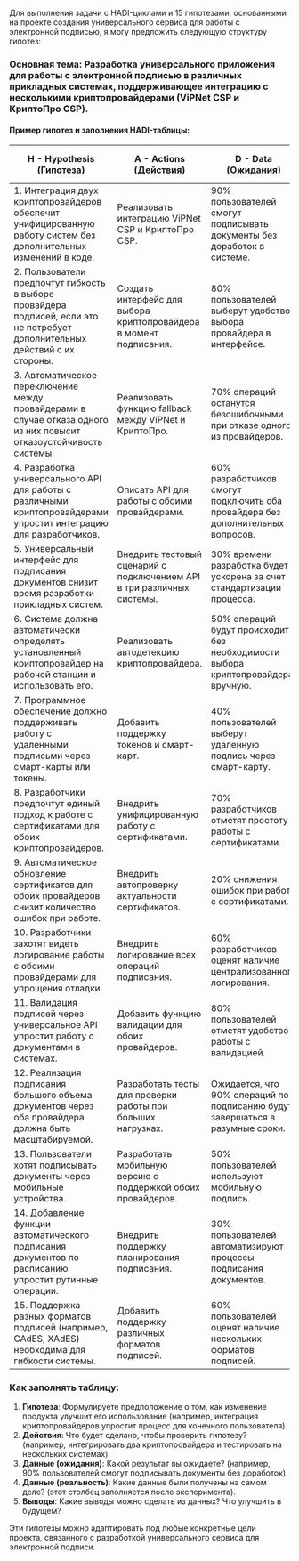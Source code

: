 Для выполнения задачи с HADI-циклами и 15 гипотезами, основанными на проекте создания универсального сервиса для работы с электронной подписью, я могу предложить следующую структуру гипотез:

### Основная тема: Разработка универсального приложения для работы с электронной подписью в различных прикладных системах, поддерживающее интеграцию с несколькими криптопровайдерами (ViPNet CSP и КриптоПро CSP).

#### Пример гипотез и заполнения HADI-таблицы:

| H - Hypothesis (Гипотеза) | A - Actions (Действия) | D - Data (Ожидания) | D - Data (Реальность) | I - Insights (Выводы) |
|---------------------------|------------------------|---------------------|-----------------------|-----------------------|
| 1. Интеграция двух криптопровайдеров обеспечит унифицированную работу систем без дополнительных изменений в коде. | Реализовать интеграцию ViPNet CSP и КриптоПро CSP. | 90% пользователей смогут подписывать документы без доработок в системе. | TBD | TBD |
| 2. Пользователи предпочтут гибкость в выборе провайдера подписей, если это не потребует дополнительных действий с их стороны. | Создать интерфейс для выбора криптопровайдера в момент подписания. | 80% пользователей выберут удобство выбора провайдера в интерфейсе. | TBD | TBD |
| 3. Автоматическое переключение между провайдерами в случае отказа одного из них повысит отказоустойчивость системы. | Реализовать функцию fallback между ViPNet и КриптоПро. | 70% операций останутся безошибочными при отказе одного из провайдеров. | TBD | TBD |
| 4. Разработка универсального API для работы с различными криптопровайдерами упростит интеграцию для разработчиков. | Описать API для работы с обоими провайдерами. | 60% разработчиков смогут подключить оба провайдера без дополнительных вопросов. | TBD | TBD |
| 5. Универсальный интерфейс для подписания документов снизит время разработки прикладных систем. | Внедрить тестовый сценарий с подключением API в три различных системы. | 30% времени разработка будет ускорена за счет стандартизации процесса. | TBD | TBD |
| 6. Система должна автоматически определять установленный криптопровайдер на рабочей станции и использовать его. | Реализовать автодетекцию криптопровайдера. | 50% операций будут происходить без необходимости выбора криптопровайдера вручную. | TBD | TBD |
| 7. Программное обеспечение должно поддерживать работу с удаленными подписьми через смарт-карты или токены. | Добавить поддержку токенов и смарт-карт. | 40% пользователей выберут удаленную подпись через смарт-карту. | TBD | TBD |
| 8. Разработчики предпочтут единый подход к работе с сертификатами для обоих криптопровайдеров. | Внедрить унифицированную работу с сертификатами. | 70% разработчиков отметят простоту работы с сертификатами. | TBD | TBD |
| 9. Автоматическое обновление сертификатов для обоих провайдеров снизит количество ошибок при работе. | Внедрить автопроверку актуальности сертификатов. | 20% снижения ошибок при работе с сертификатами. | TBD | TBD |
| 10. Разработчики захотят видеть логирование работы с обоими провайдерами для упрощения отладки. | Внедрить логирование всех операций подписания. | 60% разработчиков оценят наличие централизованного логирования. | TBD | TBD |
| 11. Валидация подписей через универсальное API упростит работу с документами в системах. | Добавить функцию валидации для обоих провайдеров. | 80% пользователей отметят удобство работы с валидацией. | TBD | TBD |
| 12. Реализация подписания большого объема документов через оба провайдера должна быть масштабируемой. | Разработать тесты для проверки работы при больших нагрузках. | Ожидается, что 90% операций по подписанию будут завершаться в разумные сроки. | TBD | TBD |
| 13. Пользователи хотят подписывать документы через мобильные устройства. | Разработать мобильную версию с поддержкой обоих провайдеров. | 50% пользователей используют мобильную подпись. | TBD | TBD |
| 14. Добавление функции автоматического подписания документов по расписанию упростит рутинные операции. | Внедрить поддержку планирования подписания. | 30% пользователей автоматизируют процессы подписания документов. | TBD | TBD |
| 15. Поддержка разных форматов подписей (например, CAdES, XAdES) необходима для гибкости системы. | Добавить поддержку различных форматов подписей. | 60% пользователей оценят наличие нескольких форматов подписей. | TBD | TBD |

### Как заполнять таблицу:
1. **Гипотеза**: Формулируете предположение о том, как изменение продукта улучшит его использование (например, интеграция криптопровайдеров упростит процесс для конечного пользователя).
2. **Действия**: Что будет сделано, чтобы проверить гипотезу? (например, интегрировать два криптопровайдера и тестировать на нескольких системах).
3. **Данные (ожидания)**: Какой результат вы ожидаете? (например, 90% пользователей смогут подписывать документы без доработок).
4. **Данные (реальность)**: Какие данные были получены на самом деле? (этот столбец заполняется после эксперимента).
5. **Выводы**: Какие выводы можно сделать из данных? Что улучшить в будущем?

Эти гипотезы можно адаптировать под любые конкретные цели проекта, связанного с разработкой универсального сервиса для электронной подписи.
